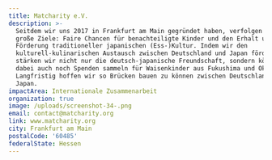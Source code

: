 ```yaml
---
title: Matcharity e.V.
description: >-
  Seitdem wir uns 2017 in Frankfurt am Main gegründet haben, verfolgen wir zwei
  große Ziele: Faire Chancen für benachteiligte Kinder und den Erhalt und die
  Förderung traditioneller japanischen (Ess-)Kultur. Indem wir den
  kulturell-kulinarischen Austausch zwischen Deutschland und Japan fördern,
  stärken wir nicht nur die deutsch-japanische Freundschaft, sondern können
  dabei auch noch Spenden sammeln für Waisenkinder aus Fukushima und Okayama.
  Langfristig hoffen wir so Brücken bauen zu können zwischen Deutschland und
  Japan.
impactArea: Internationale Zusammenarbeit
organization: true
image: /uploads/screenshot-34-.png
email: contact@matcharity.org
link: www.matcharity.org
city: Frankfurt am Main
postalCode: '60485'
federalState: Hessen
---
```


